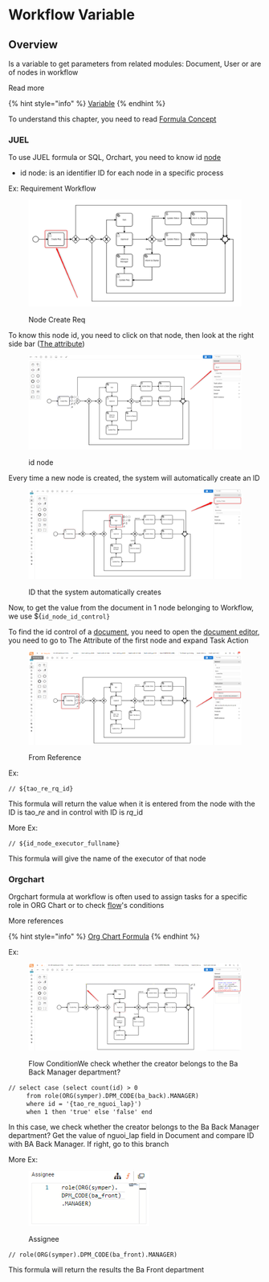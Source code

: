 # Workflow Variable

## Overview

Is a variable to get parameters from related modules: Document, User or are of nodes in workflow

Read more

{% hint style="info" %}
[Variable](https://simple.wikipedia.org/wiki/Variable)
{% endhint %}

To understand this chapter, you need to read [Formula Concept](../formula/untitled.md)

### JUEL

To use JUEL formula or SQL, Orchart, you need to know id [node](symper-bpm-notation/)

* id node: is an identifier ID for each node in a specific process

Ex: Requirement Workflow

<figure><img src="../../.gitbook/assets/image (14) (2).png" alt=""><figcaption><p>Node Create Req</p></figcaption></figure>

To know this node id, you need to click on that node, then look at the right side bar ([The attribute](workflow-editor.md#the-attribute-table))

<figure><img src="../../.gitbook/assets/image (13) (2).png" alt=""><figcaption><p>id node</p></figcaption></figure>

Every time a new node is created, the system will automatically create an ID

<figure><img src="../../.gitbook/assets/image (5) (2) (1).png" alt=""><figcaption><p>ID that the system automatically creates</p></figcaption></figure>

Now, to get the value from the document in 1 node belonging to Workflow, we use ${`id_node_id_control}`

To find the id control of a [document](broken-reference/), you need to open the [document editor](../document/document-editor.md), you need to go to The Attribute of the first node and expand Task Action

<figure><img src="../../.gitbook/assets/image (1) (1) (1).png" alt=""><figcaption><p>From Reference</p></figcaption></figure>

Ex:

```
// ${tao_re_rq_id}
```

This formula will return the value when it is entered from the node with the ID is tao\__re_ and in control with ID is _rq_\_id

More Ex:

```
// ${id_node_executor_fullname}
```

This formula will give the name of the executor of that node

### Orgchart

Orgchart formula at workflow is often used to assign tasks for a specific role in ORG Chart or to check [flow](symper-bpm-notation/connecting-objects.md)'s conditions

More references

{% hint style="info" %}
[Org Chart Formula](https://docs.google.com/spreadsheets/d/1VmJGkKrz7aKdSPindQB6Bspg6PLwk4NMy0O\_MVK\_sGY/edit#gid=1311267643)
{% endhint %}

Ex:

<figure><img src="../../.gitbook/assets/image (7) (2).png" alt=""><figcaption><p>Flow ConditionWe check whether the creator belongs to the Ba Back Manager department?</p></figcaption></figure>

```
// select case (select count(id) > 0 
     from role(ORG(symper).DPM_CODE(ba_back).MANAGER) 
     where id = '{tao_re_nguoi_lap}') 
     when 1 then 'true' else 'false' end
```

In this case, we check whether the creator belongs to the Ba Back Manager department? Get the value of nguoi\_lap field in Document and compare ID with BA Back Manager. If right, go to this branch

More Ex:

<figure><img src="../../.gitbook/assets/image (8) (2).png" alt=""><figcaption><p>Assignee</p></figcaption></figure>

```
// role(ORG(symper).DPM_CODE(ba_front).MANAGER)
```

This formula will return the results the Ba Front department
